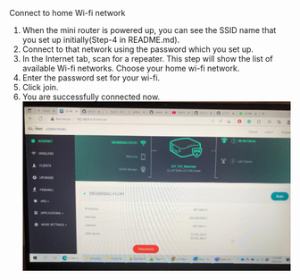 Connect to home Wi-fi network

1. When the mini router is powered up, you can see the SSID name that you set up initially(Step-4 in README.md).
2. Connect to that network using the password which you set up.
3. In the Internet tab, scan for a repeater. This step will show the list of available Wi-fi networks. 
	Choose your home wi-fi network.
4. Enter the password set for your wi-fi.
5. Click join.
6. You are successfully connected now.
![Home Network](https://github.com/saumyasucharita/IoT_FirstAssignment.github.io/blob/main/RouterTutorial/image/HomeNetwork.jpeg)
